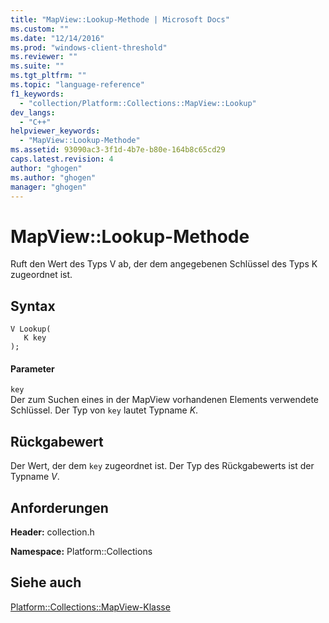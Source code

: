 ```yaml
---
title: "MapView::Lookup-Methode | Microsoft Docs"
ms.custom: ""
ms.date: "12/14/2016"
ms.prod: "windows-client-threshold"
ms.reviewer: ""
ms.suite: ""
ms.tgt_pltfrm: ""
ms.topic: "language-reference"
f1_keywords: 
  - "collection/Platform::Collections::MapView::Lookup"
dev_langs: 
  - "C++"
helpviewer_keywords: 
  - "MapView::Lookup-Methode"
ms.assetid: 93090ac3-3f1d-4b7e-b80e-164b8c65cd29
caps.latest.revision: 4
author: "ghogen"
ms.author: "ghogen"
manager: "ghogen"
---
```

# MapView::Lookup-Methode
Ruft den Wert des Typs V ab, der dem angegebenen Schlüssel des Typs K zugeordnet ist.  
  
## Syntax  
  
```  
V Lookup(  
   K key  
);  
```  
  
#### Parameter  
 `key`  
 Der zum Suchen eines in der MapView vorhandenen Elements verwendete Schlüssel. Der Typ von `key` lautet Typname *K*.  
  
## Rückgabewert  
 Der Wert, der dem `key` zugeordnet ist. Der Typ des Rückgabewerts ist der Typname *V*.  
  
## Anforderungen  
 **Header:** collection.h  
  
 **Namespace:** Platform::Collections  
  
## Siehe auch  
 [Platform::Collections::MapView\-Klasse](../cppcx/platform-collections-mapview-class.md)
